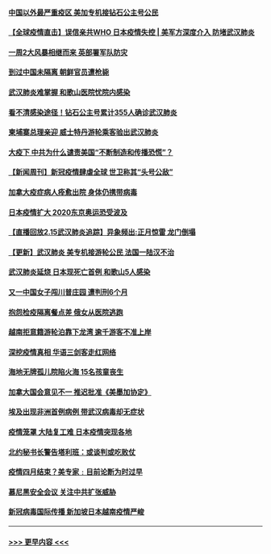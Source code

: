 #### [中国以外最严重疫区 美加专机接钻石公主号公民](../pages/prog202/a102778473.md?t=02161744) 
#### [【全球疫情直击】误信亲共WHO 日本疫情失控 | 美军方深度介入 防堵武汉肺炎](../pages/prog202/a102778478.md?t=02161744) 
#### [一周2大风暴相继而来 英部署军队防灾](../pages/prog202/a102778447.md?t=02161744) 
#### [到过中国未隔离 朝鲜官员遭枪毙](../pages/prog202/a102778383.md?t=02161744) 
#### [武汉肺炎难掌握 和歌山医院忧院内感染](../pages/prog202/a102778376.md?t=02161744) 
#### [看不清感染途径！钻石公主号累计355人确诊武汉肺炎](../pages/prog202/a102778335.md?t=02161744) 
#### [柬埔寨总理亲迎 威士特丹游轮乘客验出武汉肺炎](../pages/prog202/a102777842.md?t=02161744) 
#### [大疫下 中共为什么谴责美国“不断制造和传播恐慌”？](../pages/prog202/a102778285.md?t=02161744) 
#### [【新闻周刊】新冠疫情肆虐全球 世卫称其“头号公敌”](../pages/prog202/a102778196.md?t=02161744) 
#### [加拿大疫症病人痊愈出院 身体仍携带病毒](../pages/prog202/a102778061.md?t=02161744) 
#### [日本疫情扩大 2020东京奥运恐受波及](../pages/prog202/a102778049.md?t=02161744) 
#### [【直播回放2.15武汉肺炎追踪】异象频出:正月惊雷 龙门倒塌](../pages/prog202/a102777974.md?t=02161744) 
#### [【更新】武汉肺炎 美专机接游轮公民 法国一陆汉不治](../pages/prog202/a102770740.md?t=02161744) 
#### [武汉肺炎延烧 日本现死亡首例 和歌山5人感染](../pages/prog202/a102777815.md?t=02161744) 
#### [又一中国女子闯川普庄园 遭判刑6个月](../pages/prog202/a102777673.md?t=02161744) 
#### [抱怨检疫隔离餐点差 俄女从医院逃跑](../pages/prog202/a102777667.md?t=02161744) 
#### [越南拒意籍游轮泊靠下龙湾 逾千游客不准上岸](../pages/prog202/a102777646.md?t=02161744) 
#### [深挖疫情真相 华语三剑客走红网络](../pages/prog202/a102777624.md?t=02161744) 
#### [海地无牌孤儿院陷火海 15名孩童丧生](../pages/prog202/a102777620.md?t=02161744) 
#### [加拿大国会意见不一 推迟批准《美墨加协定》](../pages/prog202/a102777575.md?t=02161744) 
#### [埃及出现非洲首例病例 带武汉病毒却无症状](../pages/prog202/a102777559.md?t=02161744) 
#### [疫情笼罩 大陆复工难 日本疫情突现各地](../pages/prog202/a102777455.md?t=02161744) 
#### [北约秘书长警告塔利班：或谈判或吃败仗](../pages/prog202/a102777442.md?t=02161744) 
#### [疫情四月结束？美专家﹕目前论断为时过早](../pages/prog202/a102777248.md?t=02161744) 
#### [慕尼黑安全会议 关注中共扩张威胁](../pages/prog202/a102777254.md?t=02161744) 
#### [新冠病毒国际传播 新加坡日本越南疫情严峻](../pages/prog202/a102777245.md?t=02161744) 

----
#### [ >>> 更早内容 <<< ](../indexes/prog202-earlier.md)
